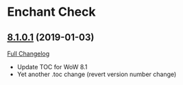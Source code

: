 # Enchant Check

## [8.1.0.1](https://github.com/nyyr/EnchantCheck/tree/8.1.0.1) (2019-01-03)
[Full Changelog](https://github.com/nyyr/EnchantCheck/compare/8.0.1.3...8.1.0.1)

- Update TOC for WoW 8.1  
- Yet another .toc change (revert version number change)  
